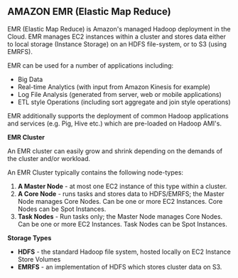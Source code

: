 ﻿## AMAZON EMR (Elastic Map Reduce)

EMR (Elastic Map Reduce) is Amazon's managed Hadoop deployment in the Cloud. EMR manages EC2 instances within a cluster and stores data either to local storage (Instance Storage) on an HDFS file-system, or to S3 (using EMRFS).

EMR can be used for a number of applications including:
- Big Data
- Real-time Analytics (with input from Amazon Kinesis for example)
- Log File Analysis (generated from server, web or mobile applications)
- ETL style Operations (including sort aggregate and join style operations)

EMR additionally supports the deployment of common Hadoop applications and services (e.g. Pig, Hive etc.) which are pre-loaded on Hadoop AMI's.

**EMR Cluster**

An EMR cluster can easily grow and shrink depending on the demands of the cluster and/or workload.

An EMR Cluster typically contains the following node-types:
1. **A Master Node** - at most one EC2 instance of this type within a cluster.
2. **A Core Node** - runs tasks and stores data to HDFS/EMRFS; the Master Node manages Core Nodes. Can be one or more EC2 Instances. Core Nodes can be Spot Instances.
3. **Task Nodes** - Run tasks only; the Master Node manages Core Nodes. Can be one or more EC2 Instances.  Task Nodes can be Spot Instances.

**Storage Types**

- **HDFS** - the standard Hadoop file system, hosted locally on EC2 Instance Store Volumes
- **EMRFS** - an implementation of HDFS which stores cluster data on S3.



